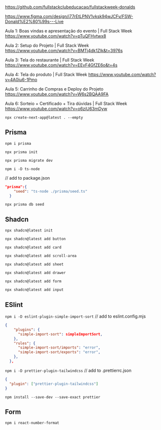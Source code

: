 https://github.com/fullstackclubeducacao/fullstackweek-donalds

https://www.figma.com/design/i77rEtLPNV1vksk94wJCFv/FSW-Donald%E2%80%99s---Live


Aula 1: Boas vindas e apresentação do evento | Full Stack Week
https://www.youtube.com/watch?v=pTuQFHvtwx8

Aula 2: Setup do Projeto | Full Stack Week
https://www.youtube.com/watch?v=BMTj4dk1Zlk&t=3976s

Aula 3: Tela do restaurante | Full Stack Week
https://www.youtube.com/watch?v=EEvF4GfZE6o&t=4s

Aula 4: Tela do produto | Full Stack Week
https://www.youtube.com/watch?v=4A0iu6-1Pmo

Aula 5: Carrinho de Compras e Deploy do Projeto
https://www.youtube.com/watch?v=W6s2BQAA9FA

Aula 6: Sorteio + Certificado + Tira dúvidas | Full Stack Week
https://www.youtube.com/watch?v=o6ziU63mDyw



`npx create-next-app@latest . --empty`


## Prisma

`npm i prisma`

`npx prisma init`

`npx prisma migrate dev`

`npm i -D ts-node`

// add to package.json
```json
"prisma":{
    "seed": "ts-node ./prisma/seed.ts"
  }
```

`npx prisma db seed`


## Shadcn

`npx shadcn@latest init`

`npx shadcn@latest add button`

`npx shadcn@latest add card`

`npx shadcn@latest add scroll-area`

`npx shadcn@latest add sheet`

`npx shadcn@latest add drawer`

`npx shadcn@latest add form`

`npx shadcn@latest add input`


## ESlint

`npm i -D eslint-plugin-simple-import-sort`
// add to eslint.config.mjs
```json
{
    "plugins": {
      "simple-import-sort": simpleImportSort,
    },
    "rules": {
      "simple-import-sort/imports": "error",
      "simple-import-sort/exports": "error",
    },
  },
```

`npm i -D prettier-plugin-tailwindcss`
// add to .prettierrc.json
```json
{
  "plugin": ["prettier-plugin-tailwindcss"]
}
```

`npm install --save-dev --save-exact prettier`



## Form

`npm i react-number-format`